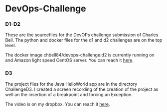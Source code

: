 # DevOps-Challenge

### D1-D2

These are the sourcefiles for the DevOPs challenge submission of Charles Bell. The python and docker files for the d1 and d2 challenges are on the top level.

The docker image chbell84/devops-challenge:d2 is currently running on and Amazon light speed CentOS server. You can reach it [here](http://18.206.212.160).

### D3

The project files for the Java HelloWorld app are in the directory ChallengeD3. I created a screen recording of the creation of the project as well an the insertion of a breakpoint and forcing an Exception.

The video is on my dropbox. You can reach it [here](https://www.dropbox.com/s/w8o8urq6v1scflq/d3.mov?dl=0).

